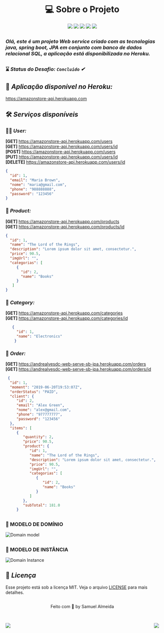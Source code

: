 <h1 align="center"> 💻 Sobre o Projeto </h1> 

<div align="center" > 
    <img src="https://img.shields.io/badge/Java-ED8B00?style=for-the-badge&logo=java&logoColor=white"/>
    <img src="https://img.shields.io/badge/Spring-6DB33F?style=for-the-badge&logo=spring&logoColor=white"/>
    <img src="https://img.shields.io/badge/Insomnia-5849be?style=for-the-badge&logo=Insomnia&logoColor=white"/>
    <img src="https://img.shields.io/badge/Heroku-430098?style=for-the-badge&logo=heroku&logoColor=white"/>
    <img src="https://img.shields.io/badge/PostgreSQL-316192?style=for-the-badge&logo=postgresql&logoColor=white"/>
</div>

##

<h3><i>Olá, este é um projeto Web service criado com as tecnologias java, spring boot, JPA em conjunto com banco de dados relacional SQL, a aplicação está disponibilizada no Heroku.</i></h3>

##

### ⌛ <i>Status do Desafio: **`Concluido`** ✔</i>
 
##

## 🥇 <i>Aplicação disponivel no Heroku:</i>

https://amazonstore-api.herokuapp.com

## 🛠  <i>Serviços disponíveis</i> 

### 👨‍💻 <i>User:</i>

 **[GET]**  https://amazonstore-api.herokuapp.com/users
 <br>
 **[GET]**  https://amazonstore-api.herokuapp.com/users/id
 <br>
 **[POST]**  https://amazonstore-api.herokuapp.com/users
 <br>
 **[PUT]**  https://amazonstore-api.herokuapp.com/users/id
 <br>
 **[DELETE]** https://amazonstore-api.herokuapp.com/users/id

   ```json
{
     "id": 1,
     "email": "Maria Brown",
     "nome": "maria@gmail.com",
     "phone": "988888888",
     "password": "123456"
}
   ``` 
   
### 🎁 <i>Product:</i>

 **[GET]**    https://amazonstore-api.herokuapp.com/products
 <br>
 **[GET]**    https://amazonstore-api.herokuapp.com/products/id

```json
{
  "id": 1,
  "name": "The Lord of the Rings",
  "description": "Lorem ipsum dolor sit amet, consectetur.",
  "price": 90.5,
  "imgUrl": "",
  "categorias": [
     {
       "id": 2,
       "name": "Books"
     }
   ]
} 
 ```

### 📌 <i>Category:</i>

 **[GET]**    https://amazonstore-api.herokuapp.com/categories
 <br>
 **[GET]**    https://amazonstore-api.herokuapp.com/categories/id

```json
   {
     "id": 1,
     "name": "Electronics"
    }
```

### 🛒 <i>Order:</i>

 **[GET]**    https://andrealvesdc-web-serve-sb-jpa.herokuapp.com/orders
 <br>
 **[GET]**    https://andrealvesdc-web-serve-sb-jpa.herokuapp.com/orders/id

```json
 {
  "id": 1,
  "moment": "2019-06-20T19:53:07Z",
  "orderStatus": "PAID",
  "client": {
     "id": 2,
     "email": "Alex Green",
     "nome": "alex@gmail.com",
     "phone": "977777777",
     "password": "123456"
  },
  "items": [
     {
        "quantity": 2,
        "price": 90.5,
        "product": {
           "id": 1,
           "name": "The Lord of the Rings",
           "description": "Lorem ipsum dolor sit amet, consectetur.",
           "price": 90.5,
           "imgUrl": "",
           "categorias": [
              {
                 "id": 2,
                 "name": "Books"
              }
           ]
        },
        "subTotal": 181.0
     }
 ```
##
 
### 🎯 MODELO DE DOMÍNIO

![Domain model](https://user-images.githubusercontent.com/19534807/82755495-3ce71600-9daa-11ea-8641-d01bfcaf1720.png)

## 

### 🚀  MODELO DE INSTÂNCIA

![Domain Instance](https://user-images.githubusercontent.com/19534807/82755481-280a8280-9daa-11ea-9be0-44ce2affc36b.png)


## 📝 <i>Licença</i>

Esse projeto está sob a licença MIT.  Veja o arquivo <a href="https://github.com/samuelalmeida95/amazonStore-api/blob/master/LICENSE">LICENSE</a> para mais detalhes.

##

<p align="center">Feito com 💚 by Samuel Almeida</p>

## 

<br>

<div align="right">
    <img src="https://img.shields.io/badge/License-MIT-blue.svg"/>
    <img src="https://img.shields.io/badge/STATUS-CONCLUIDO-<#12EAEA>.svg" align="left"/>
</div>
